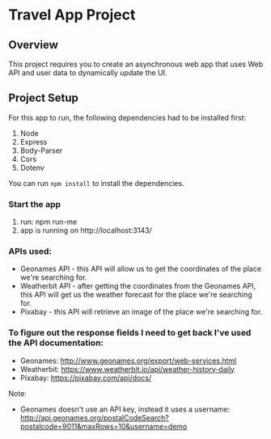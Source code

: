 # Travel App Project

## Overview
This project requires you to create an asynchronous web app that uses Web API and user data to dynamically update the UI. 

## Project Setup
For this app to run, the following dependencies had to be installed first:
1. Node
2. Express
3. Body-Parser
4. Cors
5. Dotenv

You can run `npm install` to install the dependencies.

### Start the app

1. run: npm run-me
2. app is running on http://localhost:3143/

### APIs used:

- Geonames API - this API will allow us to get the coordinates of the place we're searching for.
- Weatherbit API - after getting the coordinates from the Geonames API, this API will get us the weather forecast for the place we're searching for.
- Pixabay - this API will retrieve an image of the place we're searching for.

### To figure out the response fields I need to get back I've used the API documentation:

- Geonames: http://www.geonames.org/export/web-services.html
- Weatherbit: https://www.weatherbit.io/api/weather-history-daily
- Pixabay: https://pixabay.com/api/docs/

Note:
- Geonames doesn't use an API key, instead it uses a username:
http://api.geonames.org/postalCodeSearch?postalcode=9011&maxRows=10&username=demo